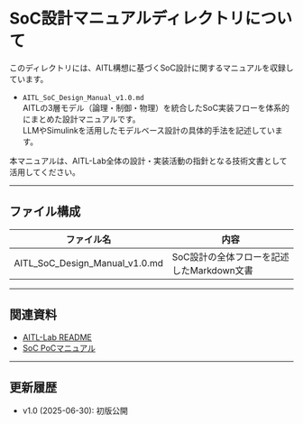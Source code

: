 # SoC設計マニュアルディレクトリについて

このディレクトリには、AITL構想に基づくSoC設計に関するマニュアルを収録しています。

- `AITL_SoC_Design_Manual_v1.0.md`  
  AITLの3層モデル（論理・制御・物理）を統合したSoC実装フローを体系的にまとめた設計マニュアルです。  
  LLMやSimulinkを活用したモデルベース設計の具体的手法を記述しています。

本マニュアルは、AITL-Lab全体の設計・実装活動の指針となる技術文書として活用してください。

---

## ファイル構成

| ファイル名                        | 内容                                |
|---------------------------------|-----------------------------------|
| AITL_SoC_Design_Manual_v1.0.md  | SoC設計の全体フローを記述したMarkdown文書 |

---

## 関連資料

- [AITL-Lab README](../../README.md)
- [SoC PoCマニュアル](../SoC_PoC_Manual_v5.0.md)

---

## 更新履歴

- v1.0 (2025-06-30): 初版公開
